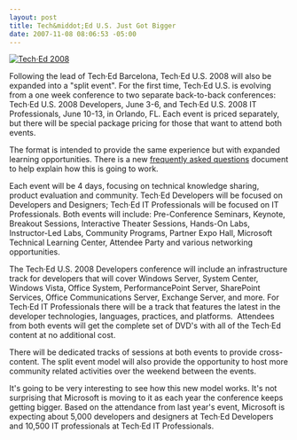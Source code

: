 ```yaml
---
layout: post
title: Tech&middot;Ed U.S. Just Got Bigger
date: 2007-11-08 08:06:53 -05:00
---
```


[![Tech·Ed 2008](http://www.microsoft.com/events/teched2007/images/teched_hero.JPG)](http://switch.atdmt.com/action/mrtity_FY08TechEd2008Signtheguestbook2_1)

Following the lead of Tech·Ed Barcelona, Tech·Ed U.S. 2008 will also be expanded into a "split event". For the first time, Tech·Ed U.S. is evolving from a one week conference to two separate back-to-back conferences: Tech·Ed U.S. 2008 Developers, June 3-6, and Tech·Ed U.S. 2008 IT Professionals, June 10-13, in Orlando, FL. Each event is priced separately, but there will be special package pricing for those that want to attend both events.

The format is intended to provide the same experience but with expanded learning opportunities. There is a new [frequently asked questions](http://www.microsoft.com/events/teched2007/teched2008faq.mspx) document to help explain how this is going to work.

Each event will be 4 days, focusing on technical knowledge sharing, product evaluation and community. Tech·Ed Developers will be focused on Developers and Designers; Tech·Ed IT Professionals will be focused on IT Professionals. Both events will include: Pre-Conference Seminars, Keynote, Breakout Sessions, Interactive Theater Sessions, Hands-On Labs, Instructor-Led Labs, Community Programs, Partner Expo Hall, Microsoft Technical Learning Center, Attendee Party and various networking opportunities. 

The Tech·Ed U.S. 2008 Developers conference will include an infrastructure track for developers that will cover Windows Server, System Center, Windows Vista, Office System, PerformancePoint Server, SharePoint Services, Office Communications Server, Exchange Server, and more. For Tech·Ed IT Professionals there will be a track that features the latest in the developer technologies, languages, practices, and platforms.  Attendees from both events will get the complete set of DVD's with all of the Tech·Ed content at no additional cost. 

There will be dedicated tracks of sessions at both events to provide cross-content. The split event model will also provide the opportunity to host more community related activities over the weekend between the events. 

It's going to be very interesting to see how this new model works. It's not surprising that Microsoft is moving to it as each year the conference keeps getting bigger. Based on the attendance from last year's event, Microsoft is expecting about 5,000 developers and designers at Tech·Ed Developers and 10,500 IT professionals at Tech·Ed IT Professionals.
